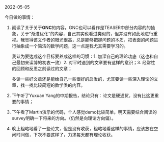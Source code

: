2022-05-05

今日做的事情：

1. 阅读了关于关于**GNC**的内容，GNC也可以看作是TEASER中部分内容的的抽象，关于“渐进优化”的内容，自己其实也看过类似的，但并没有如此地进行重视。我觉得该文作者的眼光很高，总是能够把握问题的本质，把表面的问题进行抽象成一个简洁的数学问题，这一点是我尤其需要学习的。

   我认为要达成这个目标要养成这样的习惯：1. 加深自己的理论功底（这也和自己最初来读博的初衷一致）2. 对平时遇到的文章要有这样的意识；3. 经常性的回顾和反思之前读过的文章；

   多读一些好文章还是能给自己一些很好的启发的，尤其要读一些深入理论的文章，找一找比较简短的数学类的内容。

2. 下午听了Yuxuan Yang的中期报告，结论只有：论文是硬通货，没有比这更重要的事情；

3. 下午看了Martin演示的代码，个人感觉demo比较简单，明天需要结合阅读的survey明确一下将来的方向。（仍然是向理论方向偏）。

4. 晚上粗略地看了一些论文，但是没有收获，粗略地看这样的事情，应该放在空闲时间做，下次不要这样了，力求每天都有理论收获。